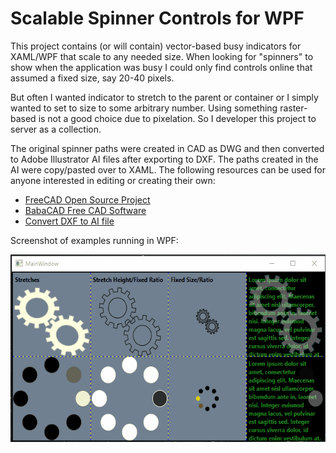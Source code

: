 ﻿# Scalable Spinner Controls for WPF

This project contains (or will contain) vector-based busy indicators for 
XAML/WPF that scale to any needed size.  When looking for
"spinners" to show when the application was busy I could only 
find controls online that assumed a fixed size, say 20-40 pixels.

But often I wanted indicator to stretch to the parent or container or
I simply wanted to set to size to some arbitrary number.  Using something
raster-based is not a good choice due to pixelation.  So I developer this
project to server as a collection.

The original spinner paths were created in CAD as DWG and then converted to Adobe
Illustrator AI files after exporting to DXF.  The paths created in the AI were 
copy/pasted over to XAML.  The following resources can be used for anyone
interested in editing or creating their own:

* <a href="http://freecadweb.org/" target="_blank">FreeCAD Open Source Project</a>
* <a href="http://babacad.com/" target="_blank">BabaCAD Free CAD Software</a>
* <a href="https://convertio.co/dxf-ai/" target="_blank">Convert DXF to AI file</a>

Screenshot of examples running in WPF:

<div style="text-align: center;">
<img src="screeny.gif" alt="Smiley face" height="300" >
</div>